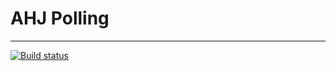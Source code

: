 # AHJ Polling
___

[![Build status](https://ci.appveyor.com/api/projects/status/m104i816py0nge2t?svg=true)](https://ci.appveyor.com/project/theart84/ahj-polling-frontend)
